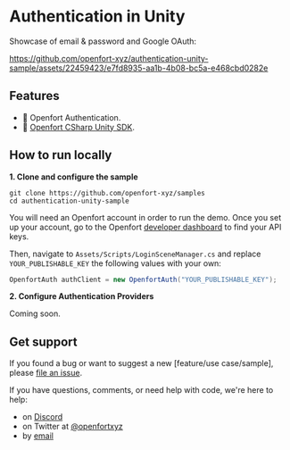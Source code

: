 # Authentication in Unity

Showcase of email & password and Google OAuth:

https://github.com/openfort-xyz/authentication-unity-sample/assets/22459423/e7fd8935-aa1b-4b08-bc5a-e468cbd0282e

## Features

- 🏰 Openfort Authentication.
- 🏰 [Openfort CSharp Unity SDK](https://github.com/openfort-xyz/openfort-csharp-unity).

## How to run locally

**1. Clone and configure the sample**

```
git clone https://github.com/openfort-xyz/samples
cd authentication-unity-sample
```


You will need an Openfort account in order to run the demo. Once you set up your account, go to the Openfort [developer dashboard](https://dashboard.openfort.xyz/apikeys) to find your API keys.

Then, navigate to `Assets/Scripts/LoginSceneManager.cs` and replace `YOUR_PUBLISHABLE_KEY` the following values with your own:

```csharp
OpenfortAuth authClient = new OpenfortAuth("YOUR_PUBLISHABLE_KEY");
```


**2. Configure Authentication Providers**

Coming soon.


## Get support
If you found a bug or want to suggest a new [feature/use case/sample], please [file an issue](../../../issues).

If you have questions, comments, or need help with code, we're here to help:
- on [Discord](https://discord.com/invite/t7x7hwkJF4)
- on Twitter at [@openfortxyz](https://twitter.com/openfortxyz)
- by [email](mailto:support+github@openfort.xyz)
